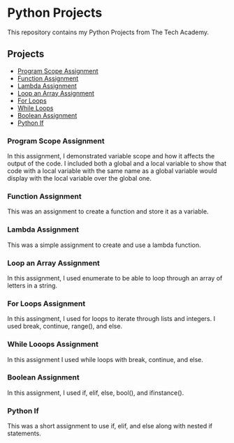 # Python Projects
This repository contains my Python Projects from The Tech Academy.

## Projects
* [Program Scope Assignment](https://github.com/Michaelar1/Python_Projects/blob/main/programScope.py)
* [Function Assignment](https://github.com/Michaelar1/Python_Projects/blob/main/Function_Assignment.py)
* [Lambda Assignment](https://github.com/Michaelar1/Python_Projects/blob/main/lambda.py)
* [Loop an Array Assignment](https://github.com/Michaelar1/Python_Projects/blob/main/Loop_An_Array.py)
* [For Loops](https://github.com/Michaelar1/Python_Projects/commit/9068bc68b3a33ad3fd0ff9bf9db7326e36630f52)
* [While Loops](https://github.com/Michaelar1/Python_Projects/commit/0e70a673f6c808bac80e581ac9f46454c3f83b40)
* [Boolean Assignment](https://github.com/Michaelar1/Python_Projects/commit/4b50514bc76b540200f6d4a28e48a90ef4e376fc)
* [Python If](https://github.com/Michaelar1/Python_Projects/commit/43d44ec30ce12ea6b7ba3eed95700b91017b79ae)

### Program Scope Assignment
  In this assignment, I demonstrated variable scope and how it affects the output of the code. I included both a global and a local variable to show that code with a local variable with the same name as a global variable would display with the local variable over the global one.

### Function Assignment
  This was an assignment to create a function and store it as a variable.

### Lambda Assignment
  This was a simple assignment to create and use a lambda function.

### Loop an Array Assignment
  In this assignment, I used enumerate to be able to loop through an array of letters in a string.

### For Loops Assignment
  In this assingment, I used for loops to iterate through lists and integers. I used break, continue, range(), and else.

### While Looops Assignment
  In this assignment I used while loops with break, continue, and else.

### Boolean Assignment
  In this assignment, I used if, elif, else, bool(), and ifinstance().

### Python If
  This was a short assignment to use if, elif, and else along with nested if statements.

